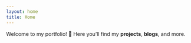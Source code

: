 ```yaml
---
layout: home
title: Home
---
```



Welcome to my portfolio! 🚀
Here you’ll find my **projects**, **blogs**, and more.
